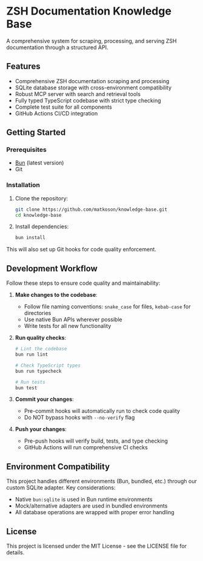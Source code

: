 # ZSH Documentation Knowledge Base

A comprehensive system for scraping, processing, and serving ZSH documentation through a structured API.

## Features

- Comprehensive ZSH documentation scraping and processing
- SQLite database storage with cross-environment compatibility
- Robust MCP server with search and retrieval tools
- Fully typed TypeScript codebase with strict type checking
- Complete test suite for all components
- GitHub Actions CI/CD integration

## Getting Started

### Prerequisites

- [Bun](https://bun.sh/) (latest version)
- Git

### Installation

1. Clone the repository:
   ```bash
   git clone https://github.com/matkoson/knowledge-base.git
   cd knowledge-base
   ```

2. Install dependencies:
   ```bash
   bun install
   ```

This will also set up Git hooks for code quality enforcement.

## Development Workflow

Follow these steps to ensure code quality and maintainability:

1. **Make changes to the codebase**:
   - Follow file naming conventions: `snake_case` for files, `kebab-case` for directories
   - Use native Bun APIs wherever possible
   - Write tests for all new functionality

2. **Run quality checks**:
   ```bash
   # Lint the codebase
   bun run lint

   # Check TypeScript types
   bun run typecheck

   # Run tests
   bun test
   ```

3. **Commit your changes**:
   - Pre-commit hooks will automatically run to check code quality
   - Do NOT bypass hooks with `--no-verify` flag

4. **Push your changes**:
   - Pre-push hooks will verify build, tests, and type checking
   - GitHub Actions will run comprehensive CI checks

## Environment Compatibility

This project handles different environments (Bun, bundled, etc.) through our custom SQLite adapter. Key considerations:

- Native `bun:sqlite` is used in Bun runtime environments
- Mock/alternative adapters are used in bundled environments
- All database operations are wrapped with proper error handling

## License

This project is licensed under the MIT License - see the LICENSE file for details.